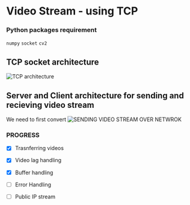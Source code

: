 # Video Stream - using TCP

### Python packages requirement
`numpy`
`socket`
`cv2`

## TCP socket architecture
![TCP architecture](https://www.tutorialspoint.com/unix_sockets/images/socket_client_server.gif)

## Server and Client architecture for sending and recieving video stream 
We need to first convert 
![SENDING VIDEO STREAM OVER NETWROK](https://pyimagesearch.com/wp-content/uploads/2019/04/imagezmq_client_server.png)

### PROGRESS
- [x] Trasnferring videos
- [x] Video lag handling
- [x] Buffer handling
- [ ] Error Handling 
- [ ] Public IP stream

